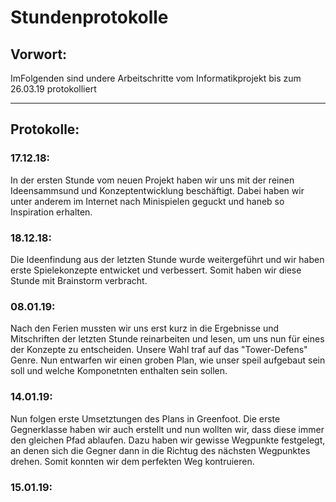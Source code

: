 Stundenprotokolle
=
## Vorwort:
ImFolgenden sind undere Arbeitschritte vom Informatikprojekt bis zum 26.03.19 protokolliert
***
## Protokolle:

### 17.12.18:
In der ersten Stunde vom neuen Projekt haben wir uns mit der reinen Ideensammsund und Konzeptentwicklung beschäftigt.
Dabei haben wir unter anderem im Internet nach Minispielen geguckt und haneb so Inspiration erhalten.

### 18.12.18:
Die  Ideenfindung aus der letzten Stunde wurde weitergeführt und wir haben erste Spielekonzepte entwicket und verbessert.
Somit haben wir diese Stunde mit Brainstorm verbracht.

### 08.01.19:
Nach den Ferien mussten wir uns erst kurz in die Ergebnisse und Mitschriften der letzten Stunde reinarbeiten und lesen, um uns 
nun für eines der Konzepte zu entscheiden. Unsere Wahl traf auf das "Tower-Defens" Genre. Nun entwarfen wir einen groben Plan,
wie unser speil aufgebaut sein soll und welche Komponetnten enthalten sein sollen.

### 14.01.19:
Nun folgen erste Umsetztungen des Plans in Greenfoot. Die erste Gegnerklasse haben wir auch erstellt und nun wollten wir, dass
diese immer den gleichen Pfad ablaufen. Dazu haben wir gewisse Wegpunkte festgelegt, an denen sich die Gegner dann in die Richtug des nächsten Wegpunktes drehen. Somit konnten wir dem perfekten Weg kontruieren.

### 15.01.19:
